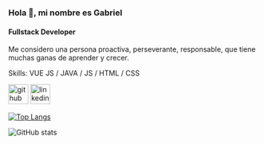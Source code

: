 ### Hola 👋, mi nombre es Gabriel
#### Fullstack Developer
Me considero una persona proactiva, perseverante, responsable, que tiene muchas ganas de aprender y crecer.

Skills: VUE JS / JAVA / JS / HTML / CSS



[<img src='https://cdn.jsdelivr.net/npm/simple-icons@3.0.1/icons/github.svg' alt='github' height='40'>](https://github.com/gabibosio)  [<img src='https://cdn.jsdelivr.net/npm/simple-icons@3.0.1/icons/linkedin.svg' alt='linkedin' height='40'>](https://www.linkedin.com/in/https://www.linkedin.com/in/gabriel-bosio-16624b186//)  

[![Top Langs](https://github-readme-stats.vercel.app/api/top-langs/?username=gabibosio)](https://github.com/anuraghazra/github-readme-stats)

![GitHub stats](https://github-readme-stats.vercel.app/api?username=gabibosio&show_icons=true)  
